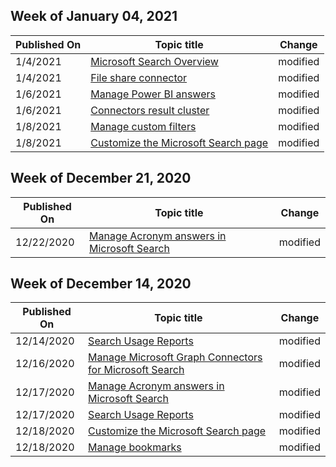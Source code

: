 <!-- This file is generated automatically each week. Changes made to this file will be overwritten.-->



## Week of January 04, 2021


| Published On |Topic title | Change |
|------|------------|--------|
| 1/4/2021 | [Microsoft Search Overview](/MicrosoftSearch/overview-microsoft-search) | modified |
| 1/4/2021 | [File share connector](/MicrosoftSearch/fileshare-connector) | modified |
| 1/6/2021 | [Manage Power BI answers](/MicrosoftSearch/manage-powerbi) | modified |
| 1/6/2021 | [Connectors result cluster](/MicrosoftSearch/result-cluster) | modified |
| 1/8/2021 | [Manage custom filters](/MicrosoftSearch/custom-filters) | modified |
| 1/8/2021 | [Customize the Microsoft Search page](/MicrosoftSearch/customize-search-page) | modified |


## Week of December 21, 2020


| Published On |Topic title | Change |
|------|------------|--------|
| 12/22/2020 | [Manage Acronym answers in Microsoft Search](/MicrosoftSearch/manage-acronyms) | modified |


## Week of December 14, 2020


| Published On |Topic title | Change |
|------|------------|--------|
| 12/14/2020 | [Search Usage Reports](/MicrosoftSearch/usage-reports) | modified |
| 12/16/2020 | [Manage Microsoft Graph Connectors for Microsoft Search](/MicrosoftSearch/manage-connector) | modified |
| 12/17/2020 | [Manage Acronym answers in Microsoft Search](/MicrosoftSearch/manage-acronyms) | modified |
| 12/17/2020 | [Search Usage Reports](/MicrosoftSearch/usage-reports) | modified |
| 12/18/2020 | [Customize the Microsoft Search page](/MicrosoftSearch/customize-search-page) | modified |
| 12/18/2020 | [Manage bookmarks](/MicrosoftSearch/manage-bookmarks) | modified |
